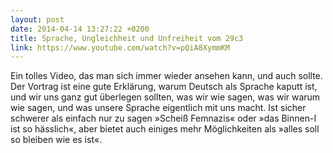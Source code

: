 ```yaml
---
layout: post
date: 2014-04-14 13:27:22 +0200
title: Sprache, Ungleichheit und Unfreiheit vom 29c3
link: https://www.youtube.com/watch?v=pQiA8XymmKM
---
```


Ein tolles Video, das man sich immer wieder ansehen kann, und auch sollte. Der Vortrag ist eine gute Erklärung, warum Deutsch als Sprache kaputt ist, und wir uns ganz gut überlegen sollten, was wir wie sagen, was wir warum wie sagen, und was unsere Sprache eigentlich mit uns macht. Ist sicher schwerer als einfach nur zu sagen »Scheiß Femnazis« oder »das Binnen-I ist so hässlich«, aber bietet auch einiges mehr Möglichkeiten als »alles soll so bleiben wie es ist«. 